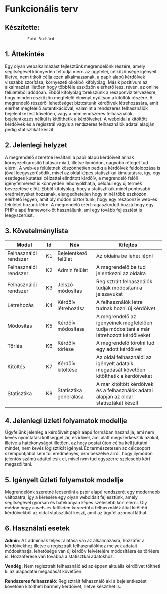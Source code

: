 # Funkcionális terv 

## Készítette: 
            - Futó Richárd
           

## 1. Áttekintés

Egy olyan webalkalmazást fejlesztünk megrendelőnk részére, amely segítségével könnyedén feltudja mérni az ügyfelei, célközönsége igényeit. Illetve, nem titkolt célja ezen alkalmazásnak, a papír alapú kérdőívek visszább szorítása, környezeti okokból kifolyólag. Másik pozitívum az alkalmazást illetően hogy többféle eszközön elérhető lesz, révén, az online felületéből adódóan. Ebből kifolyólag törekszünk a reszponvíz tervezésre, hogy minden eszközön megfelelő élményt nyújtson a kitöltők részére. A megrendelő részéről lehetőséget biztosítunk kérdőívek létrehozására, amit elérhet megfelelő autentikációval, valamint a rendszeres felhasználók bejelentkezést követően, vagy a nem rendszeres felhasználók, bejelentkezés nélkül is kitölthetik a kérdőíveket. A weboldal a kitöltött kérdőívek és a regisztrál vagyis a rendszeres felhasználók adatai alapján pedig statisztikát készít. 

## 2. Jelenlegi helyzet

A megrendelő szeretné leváltani a papír alapú kérdőíveit annak környezetkárosító hatásai miatt, illetve ílymódon, nagyobb réteget tud elérni. A web-es felületnek köszönhetően pedig a kérdőívek feldolgozása is jóval leegyszerűsödik, mivel az oldal képes statisztikai kimutatásra, így, egy esetleges kutatási célzattal elindított kérdőív, a megrendelő felőli igényfelmérést is könnyedén lebonyolíthatja, például egy új termék bevezetése előtt. Ebből kifolyólag, hogy a statisztikák minél pontosabb eredményeket hozzanak, elengedhetetlen hogy minél több eszközön elérhető legyen, amit oly módon biztosítunk, hogy egy reszponzív web-es felületet hozunk létre. A megrendelő ezért ragaszkodott hozzá hogy egy PHP alapú framework-öt használjunk, ami egy tovább fejlesztést is leegyszerűsít.

## 3. Követelménylista

| Modul  | Id | Név | Kifejtés |
| ------------- | ------------- | ------------- | -------------|
| Felhasználói rendszer | K1  | Bejelentkező felület | Az oldalra be lehet lépni |
| Felhasználói rendszer | K2  | Admin felület | A megrendelő be tud jelentkezni az oldalra |
| Felhasználói rendszer | K3  | Jelszó módosítás | Regisztrált felhasználók tudják módosítani a jelszavukat |
| Létrehozás | K4  | Kérdőív létrehozása | A felhasználók létre tudnak hozni új kérdőívet |
| Módosítás | K5  | Kérdőív módosítása | A megrendelő az igényeinek megfelelően tudja módosítani a már létrehozott kérdőíveket |
| Törlés | K6  | Kérdőív törlése | A megrendelő törölni tud egy adott kérdőívet |
| Kitöltés | K7  | Kérdőív kitöltése | Az oldal felhasználói az igényelt adataik megadását követően kitölthetik a kérdőíveket |
| Statisztika | K8  | Statisztika generálása | A már kitöltött kérdőívek és a felhasználók adatai alapján az oldal statisztákát készít |

## 4. Jelenlegi üzleti folyamatok modellje

Ügyfelünk jelenleg a kérdőíveit papír alapú formában használja, ami nem kevés nyomtatási költséggel jár, és idővel, ami alatt megszerkesztik azokat, illetve a hatékonyságot illetően, az hogy postai úton célba kell juttatni mindet, nem kevés logisztikát igényel. Ez természetesen az célcsoport szempontjából sem túl eredményes, nem beszélve arról, hogy ílymódon jelentős számú adattól esik el, mivel nem tud egyszerre szélesebb kört megszólítani.

## 5. Igényelt üzleti folyamatok modellje

Megrendelőnk szeretné lecserélni a papír alapú rendszerét egy modernebb változatra, így a kérésére egy olyan weboldalt fejlesztünk, amely segítségével gyorsan és hatékonyan képes szélesebb kört elérni. Oly módon hogy a web-es felületen keresztül a felhasználók által kitöltött kérdőívekből az oldal statisztikát készít, amit az ügyfél azonnal láthat.

## 6. Használati esetek

**Admin**: Az adminnak teljes rálátása van az alkalmazásra, hozzáfér a kérdőívekhez illetve a regisztrált felhasználókhoz melyek adatait módosíthatja, lehetősége van új kérdőív felvételére módosításra és törlésre is. Hozzáférése van továbbá a statisztikai adatokhoz.

**Vendég**: Nem regisztrált felhasználó aki az éppen aktuális kérdőívet töltheti ki az alapadatai megadását követően. 

**Rendszeres felhasználó**: Regisztrált felhasználó aki a bejelentkezést követően kitöltheti bármely kérdőívet, illetve készíthet is. 



